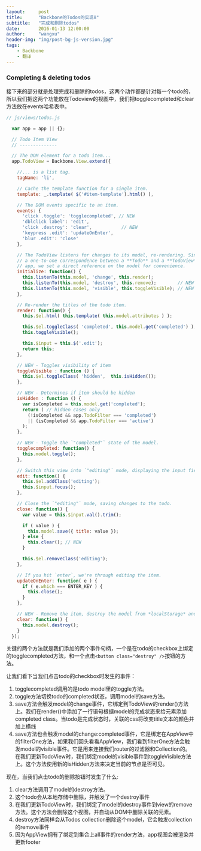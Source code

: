 ```yaml
---
layout:     post
title:      "Backbone的Todos的实现8"
subtitle:   "完成和删除todos"
date:       2016-01-13 12:00:00
author:     "wangxu"
header-img: "img/post-bg-js-version.jpg"
tags:
    - Backbone
    - 翻译
---
```


### Completing & deleting todos

接下来的部分就是处理完成和删除的todos，这两个动作都是针对每一个todo的，所以我们把这两个功能放在Todoview的视图中，我们把togglecompleted和clear方法放在events哈希表中。

```javascript
// js/views/todos.js

  var app = app || {};

  // Todo Item View
  // --------------

  // The DOM element for a todo item...
  app.TodoView = Backbone.View.extend({

    //... is a list tag.
    tagName: 'li',

    // Cache the template function for a single item.
    template: _.template( $('#item-template').html() ),

    // The DOM events specific to an item.
    events: {
      'click .toggle': 'togglecompleted', // NEW
      'dblclick label': 'edit',
      'click .destroy': 'clear',           // NEW
      'keypress .edit': 'updateOnEnter',
      'blur .edit': 'close'
    },

    // The TodoView listens for changes to its model, re-rendering. Since there's
    // a one-to-one correspondence between a **Todo** and a **TodoView** in this
    // app, we set a direct reference on the model for convenience.
    initialize: function() {
      this.listenTo(this.model, 'change', this.render);
      this.listenTo(this.model, 'destroy', this.remove);        // NEW
      this.listenTo(this.model, 'visible', this.toggleVisible); // NEW
    },

    // Re-render the titles of the todo item.
    render: function() {
      this.$el.html( this.template( this.model.attributes ) );

      this.$el.toggleClass( 'completed', this.model.get('completed') ); // NEW
      this.toggleVisible();                                             // NEW

      this.$input = this.$('.edit');
      return this;
    },

    // NEW - Toggles visibility of item
    toggleVisible : function () {
      this.$el.toggleClass( 'hidden',  this.isHidden());
    },

    // NEW - Determines if item should be hidden
    isHidden : function () {
      var isCompleted = this.model.get('completed');
      return ( // hidden cases only
        (!isCompleted && app.TodoFilter === 'completed')
        || (isCompleted && app.TodoFilter === 'active')
      );
    },

    // NEW - Toggle the `"completed"` state of the model.
    togglecompleted: function() {
      this.model.toggle();
    },

    // Switch this view into `"editing"` mode, displaying the input field.
    edit: function() {
      this.$el.addClass('editing');
      this.$input.focus();
    },

    // Close the `"editing"` mode, saving changes to the todo.
    close: function() {
      var value = this.$input.val().trim();

      if ( value ) {
        this.model.save({ title: value });
      } else {
        this.clear(); // NEW
      }

      this.$el.removeClass('editing');
    },

    // If you hit `enter`, we're through editing the item.
    updateOnEnter: function( e ) {
      if ( e.which === ENTER_KEY ) {
        this.close();
      }
    },

    // NEW - Remove the item, destroy the model from *localStorage* and delete its view.
    clear: function() {
      this.model.destroy();
    }
  });
```

关键的两个方法就是我们添加的两个事件句柄，一个是在todo的checkbox上绑定的togglecompleted方法，和一个点击`<button class="destroy" />`按钮的方法。

让我们看下当我们点击todo的checkbox时发生的事件：

1. togglecompleted调用的是todo model里的toggle方法。
2. toggle方法切换todo的completed状态，调用model的save方法。
3. save方法会触发model的change事件，它绑定到TodoView的render()方法上。我们在render()中添加了一行语句根据model的完成状态来给元素添加completed class。当todo是完成状态时，关联的css将改变title文本的颜色并加上横线
4. save方法也会触发model的change:completed事件，它是绑定在AppView中的filterOne方法，如果我们回头看看AppView，我们看到filterOne方法会触发model的visible事件。它是用来连接我们router的过滤器和Collection的。在我们更新TodoView时，我们绑定model的visible事件到toggleVisible方法上。这个方法使用新的isHidden方法来决定当前的节点是否可见。

现在，当我们点击todo的删除按钮时发生了什么:

1. clear方法调用了model的destroy方法。
2. 这个todo会从本地存储中删除，并触发了一个destroy事件
3. 在我们更新TodoView时，我们绑定了model的destroy事件到view的remove方法。这个方法会删除这个视图，并自动从DOM中删除关联的元素。
4. destroy方法同样会从Todos collection删除这个model，它会触发collection的remove事件
5. 因为AppView拥有了绑定到集合上all事件的render方法，app视图会被渲染并更新footer
